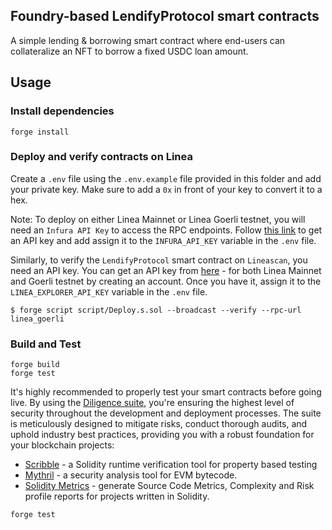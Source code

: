 ## Foundry-based LendifyProtocol smart contracts

A simple lending & borrowing smart contract where end-users can collateralize an NFT to borrow a fixed USDC loan amount.

## Usage

### Install dependencies

```
forge install
```

### Deploy and verify contracts on Linea

Create a `.env` file using the `.env.example` file provided in this folder and add your private key. Make sure to add a `0x` in front of your key to convert it to a hex.

Note: To deploy on either Linea Mainnet or Linea Goerli testnet, you will need an `Infura API Key` to access the RPC endpoints. Follow [this link](https://www.infura.io/networks/ethereum/linea) to get an API key and add assign it to the `INFURA_API_KEY` variable in the `.env` file.

Similarly, to verify the `LendifyProtocol` smart contract on `Lineascan`, you need an API key. You can get an API key from [here](https://lineascan.build/) - for both Linea Mainnet and Goerli testnet by creating an account. Once you have it, assign it to the `LINEA_EXPLORER_API_KEY` variable in the `.env` file.

```shell
$ forge script script/Deploy.s.sol --broadcast --verify --rpc-url linea_goerli
```

### Build and Test

```
forge build
forge test
```

It's highly recommended to properly test your smart contracts before going live. By using the [Diligence suite](https://consensys.io/diligence/), you're ensuring the highest level of security throughout the development and deployment processes. The suite is meticulously designed to mitigate risks, conduct thorough audits, and uphold industry best practices, providing you with a robust foundation for your blockchain projects:

- [Scribble](https://github.com/Consensys/scribble) - a Solidity runtime verification tool for property based testing
- [Mythril](https://github.com/Consensys/mythril) - a security analysis tool for EVM bytecode.
- [Solidity Metrics](https://github.com/ConsenSys/vscode-solidity-metrics) - generate Source Code Metrics, Complexity and Risk profile reports for projects written in Solidity.

```
forge test
```
